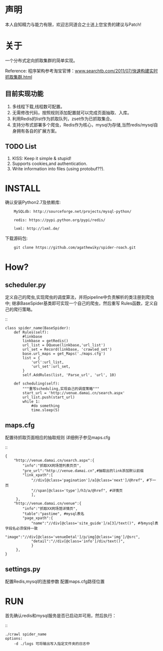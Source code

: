 声明
========

本人自知精力与能力有限，欢迎志同道合之士送上您宝贵的建议与Patch!



关于
========

一个分布式定向抓取集群的简单实现。

Reference:
    程序架构参考淘宝官博：www.searchtb.com/2011/07/快速构建实时抓取集群.html

目前实现功能
-------------

1. 多线程下载,线程数可配置。
2. 无需修改代码，按照规则添加配置就可以完成页面抽取、入库。
3. 利用Redis的list作为抓取队列，zset作为已抓取集合。
4. 支持分布式部署多个爬虫，Redis作为核心，mysql为存储,当然redis/mysql自身拥有各自的扩展方案。


TODO List
-------------

1. KISS: Keep it simple & stupid!
2. Supports cookies,and authentication.
3. Write information into files (using protobuf??).



INSTALL
========

确认安装Python2.7及依赖库: 
        
        MySQLdb: http://sourceforge.net/projects/mysql-python/
        
        redis: https://pypi.python.org/pypi/redis/
        
        lxml: http://lxml.de/
        
下载源码包:

        git clone https://github.com/agathewiky/spider-roach.git


How?
========


scheduler.py 
-------------

定义自己的爬虫,实现爬虫的调度算法，并将pipeline中负责解析的类注册到爬虫中;
继承BaseSpider基类即可实现一个自己的爬虫，然后重写 Rules函数，定义自己的爬行策略。

:: 

    class spider_name(BaseSpider):
        def Rules(self):
            #linkbase
            linkbase = getRedis()
            url_list = DQueue(linkbase,'url_list')
            url_set = Record(linkbase, 'crawled_set')
            base.url_maps = get_Maps('./maps.cfg')
            list = {
                'url':url_list,
                'url_set':url_set,
            }
            self.AddRules(list, 'Parse_url', 'url', 10)
    
        def scheduling(self):
            """重写scheduling,实现自己的调度策略"""
            start_url = 'http://venue.damai.cn/search.aspx'
            url_list.push(start_url)
            while 1:
                #do something
                time.sleep(5)
    

maps.cfg
-------------

配置待抓取页面相应的抽取规则
详细例子参见maps.cfg

::

    {
        "http://venue.damai.cn/search.aspx":{
            "info":"抓取XX网场馆列表页页",
            "pre_url":"http://venue.damai.cn",#抽取出的link添加默认前缀
            "link_xpath":[
                "//div[@class='pagination']/a[@class='next']/@href", #下一页
                "//span[@class='type']/h3/a/@href", #详情页
                ],
         },
        "http://venue.damai.cn/venue":{
            "info":"抓取XX网场馆详情页",
            "table":"pastime", #mysql表名
            "page_xpath":{
                "name":"//div[@class='site_guide']/a[3]/text()", #与mysql表字段名必须保持一致
                "image":"//div[@class='venueDetal']/p/img[@class='img']/@src",
                "detail":"//div[@class='info']/div/text()",
                }
         },
    }


settings.py
-------------

配置Redis,mysql的连接参数
配置maps.cfg路径位置


RUN
========

首先确认redis和mysql服务是否已启动并可用，然后执行：

::

    ./crawl spider_name
    options:
        -d ./logs 可将输出写入指定文件夹的日志中
